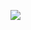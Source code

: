 
![](https://media.discordapp.net/attachments/903364339464044575/1101864835970498580/9EE3D060-5C34-4447-AF2D-62B1301EFFB0.gif)
